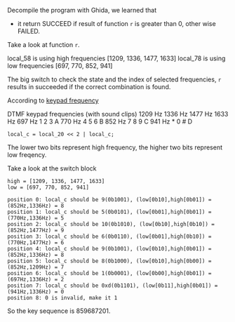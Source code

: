 Decompile the program with Ghida, we learned that

* it return SUCCEED if result of function `r` is greater than 0, other wise FAILED.

Take a look at function `r`.

local_58 is using high frequencies [1209, 1336, 1477, 1633]
local_78 is using low frequencies [697, 770, 852, 941]

The big switch to check the state and the index of selected frequencies, `r` results in succeeded if the correct combination is found.

According to [keypad frequency](https://en.wikipedia.org/wiki/Dual-tone_multi-frequency_signaling#Keypad)

DTMF keypad frequencies (with sound clips)
        1209 Hz    1336 Hz    1477 Hz    1633 Hz
697 Hz    1          2          3          A
770 Hz    4          5          6          B
852 Hz    7          8          9          C
941 Hz    *          0          #          D

```
local_c = local_20 << 2 | local_c;
```

The lower two bits represent high frequency, the higher two bits represent low freqency.

Take a look at the switch block
```
high = [1209, 1336, 1477, 1633]
low = [697, 770, 852, 941]

position 0: local_c should be 9(0b1001), (low[0b10],high[0b01]) = (852Hz,1336Hz) = 8
position 1: local_c should be 5(0b0101), (low[0b01],high[0b01]) = (770Hz,1336Hz) = 5
position 2: local_c should be 10(0b1010), (low[0b10],high[0b10]) = (852Hz,1477Hz) = 9
position 3: local_c should be 6(0b0110), (low[0b01],high[0b10]) = (770Hz,1477Hz) = 6
position 4: local_c should be 9(0b1001), (low[0b10],high[0b01]) = (852Hz,1336Hz) = 8
position 5: local_c should be 8(0b1000), (low[0b10],high[0b00]) = (852Hz,1209Hz) = 7
position 6: local_c should be 1(0b0001), (low[0b00],high[0b01]) = (697Hz,1336Hz) = 2
position 7: local_c should be 0xd(0b1101), (low[0b11],high[0b01]) = (941Hz,1336Hz) = 0
position 8: 0 is invalid, make it 1
```

So the key sequence is 859687201.
